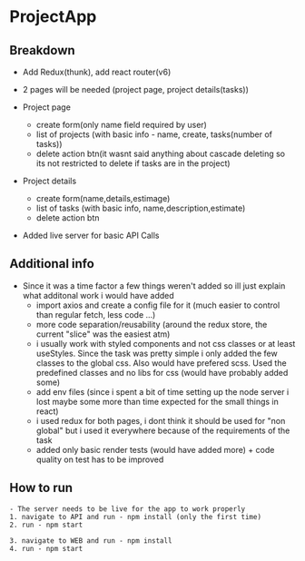 # ProjectApp

## Breakdown

- Add Redux(thunk), add react router(v6)
- 2 pages will be needed (project page, project details(tasks))
- Project page

  - create form(only name field required by user)
  - list of projects (with basic info - name, create, tasks(number of tasks))
  - delete action btn(it wasnt said anything about cascade deleting so its not restricted to delete if tasks are in the project)

- Project details

  - create form(name,details,estimage)
  - list of tasks (with basic info, name,description,estimate)
  - delete action btn

- Added live server for basic API Calls

## Additional info

- Since it was a time factor a few things weren't added so ill just explain what additonal work i would have added
  - import axios and create a config file for it (much easier to control than regular fetch, less code ...)
  - more code separation/reusability (around the redux store, the current "slice" was the easiest atm)
  - i usually work with styled components and not css classes or at least useStyles. Since the task was pretty simple i only added the few classes to the global css. Also would have prefered scss. Used the predefined classes and no libs for css (would have probably added some)
  - add env files (since i spent a bit of time setting up the node server i lost maybe some more than time expected for the small things in react)
  - i used redux for both pages, i dont think it should be used for "non global" but i used it everywhere because of the requirements of the task
  - added only basic render tests (would have added more) + code quality on test has to be improved

## How to run

    - The server needs to be live for the app to work properly
    1. navigate to API and run - npm install (only the first time)
    2. run - npm start

    3. navigate to WEB and run - npm install
    4. run - npm start
